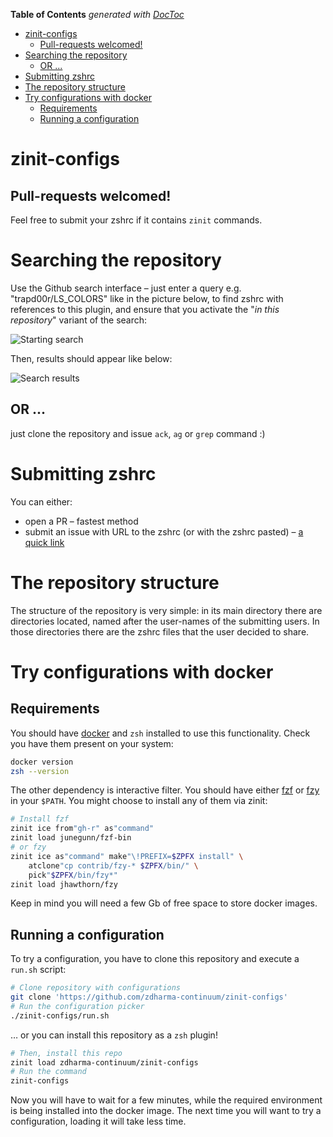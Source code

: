 <!-- START doctoc generated TOC please keep comment here to allow auto update -->
<!-- DON'T EDIT THIS SECTION, INSTEAD RE-RUN doctoc TO UPDATE -->
**Table of Contents**  *generated with [DocToc](https://github.com/thlorenz/doctoc)*

- [zinit-configs](#zinit-configs)
  - [Pull-requests welcomed!](#pull-requests-welcomed)
- [Searching the repository](#searching-the-repository)
  - [OR ...](#or-)
- [Submitting zshrc](#submitting-zshrc)
- [The repository structure](#the-repository-structure)
- [Try configurations with docker](#try-configurations-with-docker)
  - [Requirements](#requirements)
  - [Running a configuration](#running-a-configuration)

<!-- END doctoc generated TOC please keep comment here to allow auto update -->

# zinit-configs

<h2>Pull-requests welcomed!</h2>

Feel free to submit your zshrc if it contains `zinit` commands.

# Searching the repository

Use the Github search interface – just enter a query e.g. "trapd00r/LS_COLORS"
like in the picture below, to find zshrc with references to this plugin, and
ensure that you activate the "*in this repository*" variant of the search:

![Starting search](https://raw.githubusercontent.com/zdharma-continuum/zinit-configs/img/srch.png)

Then, results should appear like below:

![Search results](https://raw.githubusercontent.com/zdharma-continuum/zinit-configs/img/srch-rslt.png)

## OR ...

just clone the repository and issue `ack`, `ag` or `grep` command :)

# Submitting zshrc

You can either:

 - open a PR – fastest method
 - submit an issue with URL to the zshrc (or with the zshrc pasted) – [a quick
   link](https://github.com/zdharma-continuum/zinit-configs/issues/new?assignees=&labels=&template=request-to-add-zshrc-to-the-zinit-configs-repo.md)

# The repository structure

The structure of the repository is very simple: in its main directory there are
directories located, named after the user-names of the submitting users. In
those directories there are the zshrc files that the user decided to share.

# Try configurations with docker

## Requirements

You should have [docker](https://docs.docker.com/install/) and `zsh` installed
to use this functionality. Check you have them present on your system:

```sh
docker version
zsh --version
```

The other dependency is interactive filter. You should have either
[fzf](https://github.com/junegunn/fzf) or
[fzy](https://github.com/jhawthorn/fzy) in your `$PATH`. You might choose to
install any of them via zinit:

```sh
# Install fzf
zinit ice from"gh-r" as"command"
zinit load junegunn/fzf-bin
# or fzy
zinit ice as"command" make"\!PREFIX=$ZPFX install" \
    atclone"cp contrib/fzy-* $ZPFX/bin/" \
    pick"$ZPFX/bin/fzy*"
zinit load jhawthorn/fzy
```

Keep in mind you will need a few Gb of free space to store docker images.

## Running a configuration

To try a configuration, you have to clone this repository and execute a `run.sh`
script:

```sh
# Clone repository with configurations
git clone 'https://github.com/zdharma-continuum/zinit-configs'
# Run the configuration picker
./zinit-configs/run.sh
```

… or you can install this repository as a `zsh` plugin!

```sh
# Then, install this repo
zinit load zdharma-continuum/zinit-configs
# Run the command
zinit-configs
```

Now you will have to wait for a few minutes, while the required environment is
being installed into the docker image. The next time you will want to try
a configuration, loading it will take less time.

<!-- vim:set ft=markdown tw=80 fo+=a1n autoindent: -->
